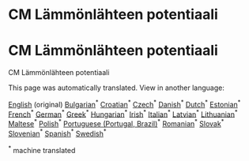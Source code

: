 <h1> <a class="anchor" id="cm-heat-source-potential" href="#cm-heat-source-potential"><i class="fa fa-link"></i></a> CM Lämmönlähteen potentiaali </h1><h1> <a class="anchor" id="cm-heat-source-potential" href="#cm-heat-source-potential"><i class="fa fa-link"></i></a> CM Lämmönlähteen potentiaali </h1><p> CM Lämmönlähteen potentiaali </p>
<!--- THIS IS A SUPER UNIQUE IDENTIFIER -->

This page was automatically translated. View in another language:

[English](../en/CM-Heat-source-potential) (original) [Bulgarian](../bg/CM-Heat-source-potential)<sup>\*</sup> [Croatian](../hr/CM-Heat-source-potential)<sup>\*</sup> [Czech](../cs/CM-Heat-source-potential)<sup>\*</sup> [Danish](../da/CM-Heat-source-potential)<sup>\*</sup> [Dutch](../nl/CM-Heat-source-potential)<sup>\*</sup> [Estonian](../et/CM-Heat-source-potential)<sup>\*</sup>  [French](../fr/CM-Heat-source-potential)<sup>\*</sup> [German](../de/CM-Heat-source-potential)<sup>\*</sup> [Greek](../el/CM-Heat-source-potential)<sup>\*</sup> [Hungarian](../hu/CM-Heat-source-potential)<sup>\*</sup> [Irish](../ga/CM-Heat-source-potential)<sup>\*</sup> [Italian](../it/CM-Heat-source-potential)<sup>\*</sup> [Latvian](../lv/CM-Heat-source-potential)<sup>\*</sup> [Lithuanian](../lt/CM-Heat-source-potential)<sup>\*</sup> [Maltese](../mt/CM-Heat-source-potential)<sup>\*</sup> [Polish](../pl/CM-Heat-source-potential)<sup>\*</sup> [Portuguese (Portugal, Brazil)](../pt/CM-Heat-source-potential)<sup>\*</sup> [Romanian](../ro/CM-Heat-source-potential)<sup>\*</sup> [Slovak](../sk/CM-Heat-source-potential)<sup>\*</sup> [Slovenian](../sl/CM-Heat-source-potential)<sup>\*</sup> [Spanish](../es/CM-Heat-source-potential)<sup>\*</sup> [Swedish](../sv/CM-Heat-source-potential)<sup>\*</sup> 

<sup>\*</sup> machine translated
